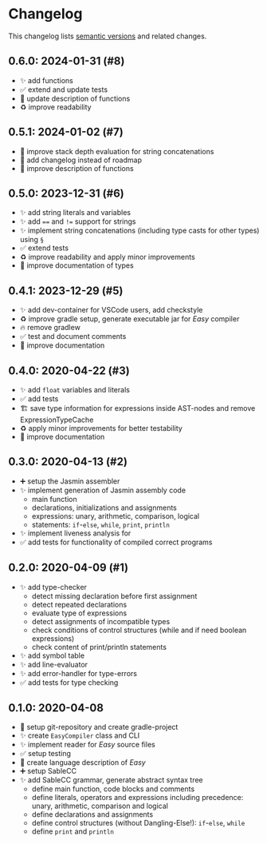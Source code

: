 # Changelog

This changelog lists [semantic versions](https://semver.org/spec/v2.0.0.html) and related changes.

## 0.6.0: 2024-01-31 (#8)

- :sparkles: add functions
- :white_check_mark: extend and update tests
- :memo: update description of functions
- :recycle: improve readability

## 0.5.1: 2024-01-02 (#7)

- :bug: improve stack depth evaluation for string concatenations
- :memo: add changelog instead of roadmap
- :memo: improve description of functions

## 0.5.0: 2023-12-31 (#6)

- :sparkles: add string literals and variables
- :sparkles: add `==` and `!=` support for strings
- :sparkles: implement string concatenations (including type casts for other types) using `§`
- :white_check_mark: extend tests
- :recycle: improve readability and apply minor improvements
- :memo: improve documentation of types

## 0.4.1: 2023-12-29 (#5)

- :sparkles: add dev-container for VSCode users, add checkstyle
- :recycle: improve gradle setup, generate executable jar for _Easy_ compiler
- :fire: remove gradlew
- :white_check_mark: test and document comments
- :memo: improve documentation

## 0.4.0: 2020-04-22 (#3)

- :sparkles: add `float` variables and literals
- :white_check_mark: add tests
- :building_construction: save type information for expressions inside AST-nodes and remove ExpressionTypeCache
- :recycle: apply minor improvements for better testability
- :memo: improve documentation

## 0.3.0: 2020-04-13 (#2)

- :heavy_plus_sign: setup the Jasmin assembler
- :sparkles: implement generation of Jasmin assembly code
    - main function
    - declarations, initializations and assignments
    - expressions: unary, arithmetic, comparison, logical
    - statements: `if`-`else`, `while`, `print`, `println`
- :sparkles: implement liveness analysis for 
- :white_check_mark: add tests for functionality of compiled correct programs

## 0.2.0: 2020-04-09 (#1)

- :sparkles: add type-checker
    - detect missing declaration before first assignment
    - detect repeated declarations
    - evaluate type of expressions
    - detect assignments of incompatible types
    - check conditions of control structures (while and if need boolean expressions)
    - check content of print/println statements
- :sparkles: add symbol table
- :sparkles: add line-evaluator
- :sparkles: add error-handler for type-errors
- :white_check_mark: add tests for type checking

## 0.1.0: 2020-04-08

- :tada: setup git-repository and create gradle-project
- :sparkles: create `EasyCompiler` class and CLI
- :sparkles: implement reader for _Easy_ source files
- :white_check_mark: setup testing
- :memo: create language description of _Easy_
- :heavy_plus_sign: setup SableCC
- :sparkles: add SableCC grammar, generate abstract syntax tree
    - define main function, code blocks and comments
    - define literals, operators and expressions including precedence: unary, arithmetic, comparison and logical
    - define declarations and assignments
    - define control structures (without Dangling-Else!): `if`-`else`, `while`
    - define `print` and `println`

